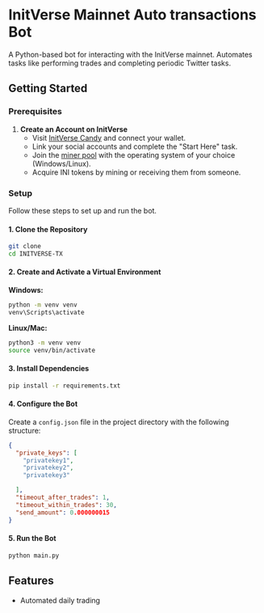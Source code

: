 
# InitVerse Mainnet Auto transactions Bot  


A Python-based bot for interacting with the InitVerse mainnet. Automates tasks like performing trades and completing periodic Twitter tasks.  

## Getting Started  

### Prerequisites  

1. **Create an Account on InitVerse**  
   - Visit [InitVerse Candy]([https://candy.inichain.com/](https://candy.inichain.com/?invite=0x064Af2B49111642ED5AaC9B0Ea655f056AB03d7B)) and connect your wallet.  
   - Link your social accounts and complete the "Start Here" task.  
   - Join the [miner pool](https://inichain.gitbook.io/initverseinichain/inichain/mining-mainnet) with the operating system of your choice (Windows/Linux).  
   - Acquire INI tokens by mining or receiving them from someone.  

### Setup  

Follow these steps to set up and run the bot.  

#### 1. Clone the Repository  
```bash
git clone 
cd INITVERSE-TX
```

#### 2. Create and Activate a Virtual Environment  

**Windows:**  
```bash
python -m venv venv
venv\Scripts\activate
```

**Linux/Mac:**  
```bash
python3 -m venv venv
source venv/bin/activate
```

#### 3. Install Dependencies  
```bash
pip install -r requirements.txt
```

#### 4. Configure the Bot  
Create a `config.json` file in the project directory with the following structure:  
```json
{
  "private_keys": [
    "privatekey1",
    "privatekey2",
    "privatekey3"

  ],
  "timeout_after_trades": 1,
  "timeout_within_trades": 30,
  "send_amount": 0.000000015
}
```

#### 5. Run the Bot  
```bash
python main.py
```

## Features  

- Automated daily trading  


